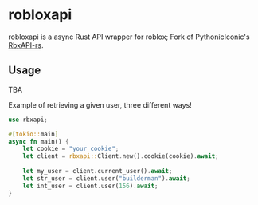 # robloxapi
robloxapi is a async Rust API wrapper for roblox; Fork of PythonicIconic's [RbxAPI-rs](https://github.com/PythonicIconic/RbxAPI-rs).

## Usage
TBA

Example of retrieving a given user, three different ways!
```rust
use rbxapi;

#[tokio::main]
async fn main() {
    let cookie = "your_cookie";
    let client = rbxapi::Client.new().cookie(cookie).await;
    
    let my_user = client.current_user().await;
    let str_user = client.user("builderman").await;
    let int_user = client.user(156).await;
}
```
